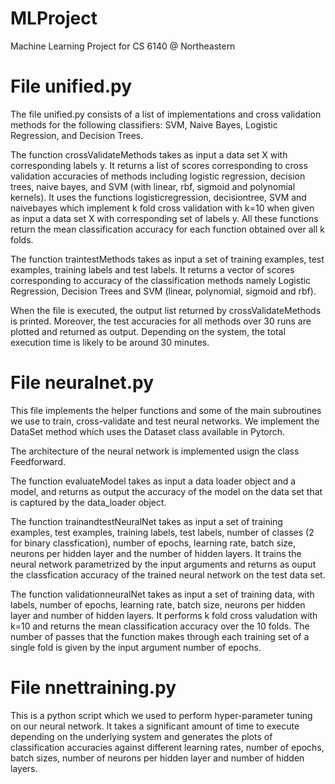 # MLProject
Machine Learning Project for CS 6140 @ Northeastern

# File unified.py
The file unified.py consists of a list of implementations and cross validation methods for the following classifiers: SVM, Naive Bayes, Logistic Regression, and Decision Trees. 

The function crossValidateMethods takes as input a data set X with corresponding labels y. It returns a list of scores corresponding to cross validation accuracies of methods including logistic regression, decision trees, naive bayes, and SVM (with linear, rbf, sigmoid and polynomial kernels). It uses the functions logisticregression, decisiontree, SVM and naivebayes which implement k fold cross validation with k=10 when given as input a data set X with corresponding set of labels y. All these functions return the mean classification accuracy for each function obtained over all k folds. 

The function traintestMethods takes as input a set of training examples, test examples, training labels and test labels. It returns a vector of scores corresponding to accuracy of the classification methods namely Logistic Regression, Decision Trees and SVM (linear, polynomial, sigmoid and rbf). 

When the file is executed, the output list returned by crossValidateMethods is printed. Moreover, the test accuracies for all methods over 30 runs are plotted and returned as output. Depending on the system, the total execution time is likely to be around 30 minutes. 

# File neuralnet.py

This file implements the helper functions and some of the main subroutines we use to train, cross-validate and test neural networks. We implement the DataSet method which uses the Dataset class available in Pytorch. 

The architecture of the neural network is implemented usign the class Feedforward. 

The function evaluateModel takes as input a data loader object and a model, and returns as output the accuracy of the model on the data set that is captured by the data_loader object.

The function trainandtestNeuralNet takes as input a set of training examples, test examples, training labels, test labels, number of classes (2 for binary classfication), number of epochs, learning rate, batch size, neurons per hidden layer and the number of hidden layers. It trains the neural network parametrized by the input arguments and returns as ouput the classfication accuracy of the trained neural network on the test data set.

The function validationneuralNet takes as input a set of training data, with labels, number of epochs, learning rate, batch size, neurons per hidden layer and number of hidden layers. It performs k fold cross valudation with k=10 and returns the mean classification accuracy over the 10 folds. The number of passes that the function makes through each training set of a single fold is given by the input argument number of epochs.

# File nnettraining.py
This is a python script which we used to perform hyper-parameter tuning on our neural network. It takes a significant amount of time to execute depending on the underlying system and generates the plots of classification accuracies against different learning rates, number of epochs, batch sizes, number of neurons per hidden layer and number of hidden layers. 
